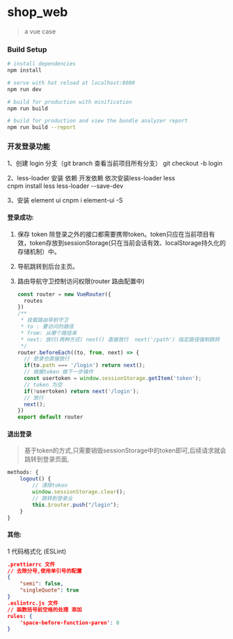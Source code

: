 # shop_web

> a vue case

### Build Setup

``` bash
# install dependencies
npm install

# serve with hot reload at localhost:8080
npm run dev

# build for production with minification
npm run build

# build for production and view the bundle analyzer report
npm run build --report
```

### 开发登录功能

1、创建 login 分支（git branch 查看当前项目所有分支）
git checkout -b login

2、less-loader 安装
依赖  开发依赖
依次安装less-loader  less  
cnpm install less less-loader --save-dev

3、安装 element ui
cnpm i element-ui -S

#### 登录成功:

1. 保存 token 除登录之外的接口都需要携带token。token只应在当前项目有效，token存放到sessionStorage(只在当前会话有效、localStorage持久化的存储机制）中。

2. 导航跳转到后台主页。

3. 路由导航守卫控制访问权限(router 路由配置中)

   ```js
   const router = new VueRouter({
     routes
   })
   /**
    * 挂载路由导航守卫
    * to : 要访问的路径
    * from: 从哪个路径来
    * next: 放行(两种方式) next() 直接放行  next('/path') 指定路径强制跳转
    */
   router.beforeEach((to, from, next) => {
     // 登录也直接放行
     if(to.path === '/login') return next();
     // 根据token 做下一步操作
     const usertoken = window.sessionStorage.getItem('token');
     // token 为空
     if(!usertoken) return next('/login');
     // 放行
     next();
   })
   export default router
   ```

#### 退出登录

> 基于token的方式,只需要销毁sessionStorage中的token即可,后续请求就会跳转到登录页面,

```js
methods: {
    logout() {
        // 清除token
        window.sessionStorage.clear();
        // 跳转到登录业
        this.$router.push("/login");
    }
}
```

#### 其他:

1 代码格式化 (ESLint)

```json
.prettierrc 文件
// 去除分号,使用单引号的配置
{
    "semi": false,
    "singleQuote": true
}
.eslintrc.js 文件
// 函数括号前空格的处理 添加
rules: {
	'space-before-function-paren': 0
}
```











